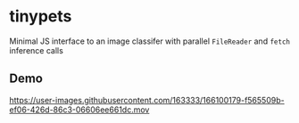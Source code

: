 # tinypets
Minimal JS interface to an image classifer with parallel `FileReader` and `fetch` inference calls

## Demo
https://user-images.githubusercontent.com/163333/166100179-f565509b-ef06-426d-86c3-06606ee661dc.mov

